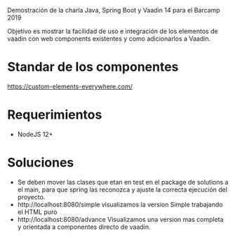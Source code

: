 Demostración de la charla Java, Spring Boot y Vaadin 14 para el Barcamp 2019

Objetivo es mostrar la facilidad de uso e integración de los elementos de vaadin con web components existentes y como adicionarlos a Vaadin.

# Standar de los componentes
https://custom-elements-everywhere.com/

# Requerimientos
 - NodeJS 12+

# Soluciones
 - Se deben mover las clases que etan en test en el package de solutions a el main, para que spring las reconozca y ajuste la correcta ejecución del proyecto.
 - http://localhost:8080/simple visualizamos la version Simple trabajando el HTML puro
 - http://localhost:8080/advance Visualizamos una version mas completa y orientada a componentes directo de vaadin.
